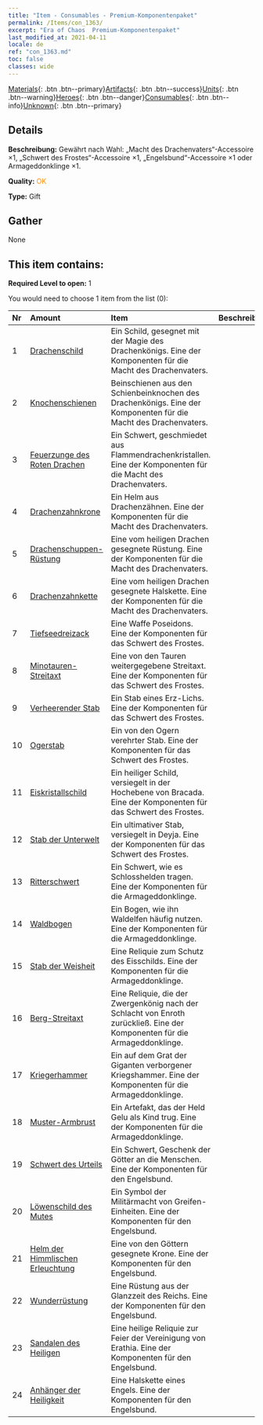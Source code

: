 ```yaml
---
title: "Item - Consumables - Premium-Komponentenpaket"
permalink: /Items/con_1363/
excerpt: "Era of Chaos  Premium-Komponentenpaket"
last_modified_at: 2021-04-11
locale: de
ref: "con_1363.md"
toc: false
classes: wide
---
```

 [Materials](/de/Items/){: .btn .btn--primary}[Artifacts](/de/Items/Artifacts/){: .btn .btn--success}[Units](/de/Items/Units/){: .btn .btn--warning}[Heroes](/de/Items/Heroes/){: .btn .btn--danger}[Consumables](/de/Items/Consumables/){: .btn .btn--info}[Unknown](/de/Items/Unknown/){: .btn .btn--primary}

## Details
 **Beschreibung:** Gewährt nach Wahl: „Macht des Drachenvaters“-Accessoire ×1, „Schwert des Frostes“-Accessoire ×1, „Engelsbund“-Accessoire ×1 oder Armageddonklinge ×1.

 **Quality:** <span style="color: #FF8C00">OK</span>

 **Type:** Gift

## Gather

  None

## This item contains:

 **Required Level to open:** 1

 You would need to choose 1 item from the list (0):

  | Nr | Amount |     Item    | Beschreibung |
  |:---|:-------|:------------|:-----------:|
  | 1 | [Drachenschild](/de/Items/art_144/) | Ein Schild, gesegnet mit der Magie des Drachenkönigs. Eine der Komponenten für die Macht des Drachenvaters. | 
  | 2 | [Knochenschienen](/de/Items/art_145/) | Beinschienen aus den Schienbeinknochen des Drachenkönigs. Eine der Komponenten für die Macht des Drachenvaters. | 
  | 3 | [Feuerzunge des Roten Drachen](/de/Items/art_146/) | Ein Schwert, geschmiedet aus Flammendrachenkristallen. Eine der Komponenten für die Macht des Drachenvaters. | 
  | 4 | [Drachenzahnkrone](/de/Items/art_147/) | Ein Helm aus Drachenzähnen. Eine der Komponenten für die Macht des Drachenvaters. | 
  | 5 | [Drachenschuppen-Rüstung](/de/Items/art_148/) | Eine vom heiligen Drachen gesegnete Rüstung. Eine der Komponenten für die Macht des Drachenvaters. | 
  | 6 | [Drachenzahnkette](/de/Items/art_149/) | Eine vom heiligen Drachen gesegnete Halskette. Eine der Komponenten für die Macht des Drachenvaters. | 
  | 7 | [Tiefseedreizack](/de/Items/art_160/) | Eine Waffe Poseidons. Eine der Komponenten für das Schwert des Frostes. | 
  | 8 | [Minotauren-Streitaxt](/de/Items/art_161/) | Eine von den Tauren weitergegebene Streitaxt. Eine der Komponenten für das Schwert des Frostes. | 
  | 9 | [Verheerender Stab](/de/Items/art_162/) | Ein Stab eines Erz-Lichs. Eine der Komponenten für das Schwert des Frostes. | 
  | 10 | [Ogerstab](/de/Items/art_163/) | Ein von den Ogern verehrter Stab. Eine der Komponenten für das Schwert des Frostes. | 
  | 11 | [Eiskristallschild](/de/Items/art_164/) | Ein heiliger Schild, versiegelt in der Hochebene von Bracada. Eine der Komponenten für das Schwert des Frostes. | 
  | 12 | [Stab der Unterwelt](/de/Items/art_165/) | Ein ultimativer Stab, versiegelt in Deyja. Eine der Komponenten für das Schwert des Frostes. | 
  | 13 | [Ritterschwert](/de/Items/art_166/) | Ein Schwert, wie es Schlosshelden tragen. Eine der Komponenten für die Armageddonklinge. | 
  | 14 | [Waldbogen](/de/Items/art_167/) | Ein Bogen, wie ihn Waldelfen häufig nutzen. Eine der Komponenten für die Armageddonklinge. | 
  | 15 | [Stab der Weisheit](/de/Items/art_168/) | Eine Reliquie zum Schutz des Eisschilds. Eine der Komponenten für die Armageddonklinge. | 
  | 16 | [Berg-Streitaxt](/de/Items/art_169/) | Eine Reliquie, die der Zwergenkönig nach der Schlacht von Enroth zurückließ. Eine der Komponenten für die Armageddonklinge. | 
  | 17 | [Kriegerhammer](/de/Items/art_170/) | Ein auf dem Grat der Giganten verborgener Kriegshammer. Eine der Komponenten für die Armageddonklinge. | 
  | 18 | [Muster-Armbrust](/de/Items/art_171/) | Ein Artefakt, das der Held Gelu als Kind trug. Eine der Komponenten für die Armageddonklinge. | 
  | 19 | [Schwert des Urteils](/de/Items/art_150/) | Ein Schwert, Geschenk der Götter an die Menschen. Eine der Komponenten für den Engelsbund. | 
  | 20 | [Löwenschild des Mutes](/de/Items/art_151/) | Ein Symbol der Militärmacht von Greifen-Einheiten. Eine der Komponenten für den Engelsbund. | 
  | 21 | [Helm der Himmlischen Erleuchtung](/de/Items/art_152/) | Eine von den Göttern gesegnete Krone. Eine der Komponenten für den Engelsbund. | 
  | 22 | [Wunderrüstung](/de/Items/art_153/) | Eine Rüstung aus der Glanzzeit des Reichs. Eine der Komponenten für den Engelsbund. | 
  | 23 | [Sandalen des Heiligen](/de/Items/art_154/) | Eine heilige Reliquie zur Feier der Vereinigung von Erathia. Eine der Komponenten für den Engelsbund. | 
  | 24 | [Anhänger der Heiligkeit](/de/Items/art_155/) | Eine Halskette eines Engels. Eine der Komponenten für den Engelsbund. | 
